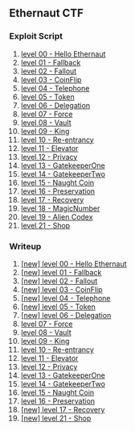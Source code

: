 ## Ethernaut CTF

### Exploit Script
1. [level 00 - Hello Ethernaut](./script/00_HelloEthernaut.s.sol)
2. [level 01 - Fallback](./script/01_Fallback.s.sol)
3. [level 02 - Fallout](./script/02_Fallout.s.sol)
4. [level 03 - CoinFlip](./script/03_CoinFlip.s.sol)
5. [level 04 - Telephone](./script/04_Telephone.s.sol)
6. [level 05 - Token](./script/05_Token.s.sol)
7. [level 06 - Delegation](./script/06_Delegation.s.sol)
8. [level 07 - Force](./script/07_Force.s.sol)
9. [level 08 - Vault](./script/08_Vault.s.sol)
0. [level 09 - King](./script/09_King.s.sol)
1. [level 10 - Re-entrancy](./script/10_Re-retrancy.s.sol)
2. [level 11 - Elevator](./script/11_Elevator.s.sol)
3. [level 12 - Privacy](./script/12_Privacy.s.sol)
4. [level 13 - GatekeeperOne](./script/13_GatekeeperOne.s.sol)
5. [level 14 - GatekeeperTwo](./script/14_GatekeeperTwo.s.sol)
6. [level 15 - Naught Coin](./script/15_NaughtCoin.s.sol)
7. [level 16 - Preservation](./script/16_Preservation.s.sol)
8. [level 17 - Recovery](./script/17_Recovery.s.sol)
8. [level 18 - MagicNumber](./script/18_MagicNumber.s.sol)
9. [level 19 - Alien Codex](./script/19_AlienCodex.s.sol)
0. [level 21 - Shop](./script/21_Shop.s.sol)



### Writeup
1. [[new] level 00 - Hello Ethernaut](https://hackmd.io/@D13/ethernaut0)
2. [[new] level 01 - Fallback](https://hackmd.io/@D13/ethernaut1)
3. [[new] level 02 - Fallout](https://hackmd.io/@D13/ethernaut2)
4. [[new] level 03 - CoinFlip](https://hackmd.io/@D13/ethernaut3)
5. [[new] level 04 - Telephone](https://hackmd.io/@D13/ethernaut4)
6. [[new] level 05 - Token](https://hackmd.io/@D13/ethernaut5)
7. [[new] level 06 - Delegation](https://hackmd.io/@D13/ethernaut6)
8. [level 07 - Force](./writeup/07_Force.md)
9. [level 08 - Vault](./writeup/08_Vault.md)
0. [level 09 - King](./writeup/09_King.md)
1. [level 10 - Re-entrancy](./writeup/10_Re-entrancy.md)
2. [level 11 - Elevator](./writeup/11_Elevator.md)
3. [level 12 - Privacy](./writeup/12_Privacy.md)
4. [level 13 - GatekeeperOne](./writeup/13_GatekeeperOne.md)
5. [level 14 - GatekeeperTwo](./writeup/14_GatekeeperTwo.md)
6. [level 15 - Naught Coin](./writeup/15_NaughtCoin.md)
7. [level 16 - Preservation](./writeup/16_Preservation.md)
8. [[new] level 17 - Recovery](https://hackmd.io/@D13/ethernaut17)
9. [[new] level 21 - Shop](https://hackmd.io/@D13/ethernaut21)
